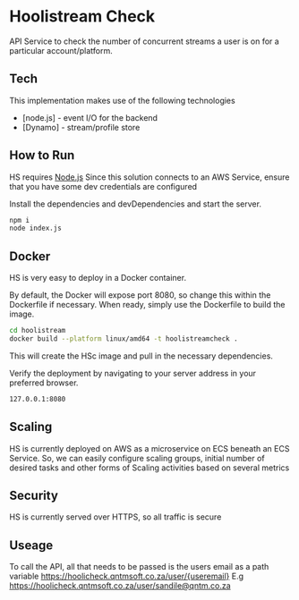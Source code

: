 # Hoolistream Check

API Service to check the number of concurrent streams a user is on for a particular account/platform.


## Tech
This implementation makes use of the following technologies
- [node.js] - event I/O for the backend
- [Dynamo] - stream/profile store

## How to Run

HS requires [Node.js](https://nodejs.org/)
Since this solution connects to an AWS Service, ensure that you have some dev credentials are configured

Install the dependencies and devDependencies and start the server.

```sh
npm i
node index.js
```




## Docker

HS is very easy to deploy in a Docker container.

By default, the Docker will expose port 8080, so change this within the
Dockerfile if necessary. When ready, simply use the Dockerfile to
build the image.

```sh
cd hoolistream
docker build --platform linux/amd64 -t hoolistreamcheck .
```

This will create the HSc image and pull in the necessary dependencies.

Verify the deployment by navigating to your server address in
your preferred browser.

```sh
127.0.0.1:8080
```

## Scaling

HS is currently deployed on AWS as a microservice on ECS beneath an ECS Service.
So, we can easily configure scaling groups, initial number of desired tasks and other forms
of Scaling activities based on several metrics

## Security
HS is currently served over HTTPS, so all traffic is secure

## Useage
To call the API, all that needs to be passed is the users email as a path variable
https://hoolicheck.qntmsoft.co.za/user/{useremail}
E.g
https://hoolicheck.qntmsoft.co.za/user/sandile@qntm.co.za
